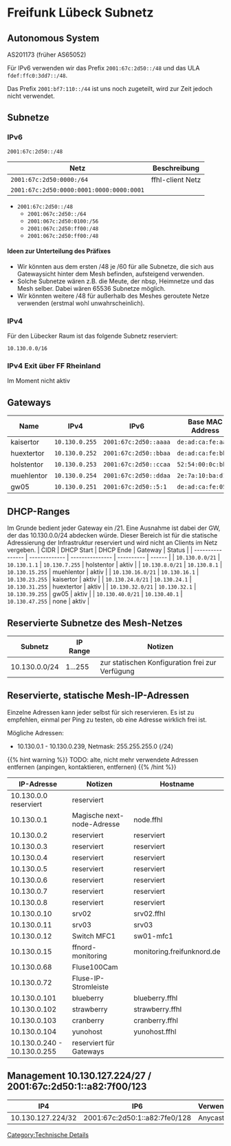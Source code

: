 Freifunk Lübeck Subnetz
=======================

Autonomous System
----------------

AS201173 (früher AS65052)


Für IPv6 verwenden wir das Prefix `2001:67c:2d50::/48` und das ULA
`fdef:ffc0:3dd7::/48`.

Das Prefix `2001:bf7:110::/44` ist uns noch zugeteilt, wird zur Zeit
jedoch nicht verwendet.


Subnetze
--------

### IPv6

`2001:67c:2d50::/48`

| Netz                                     | Beschreibung     |
| ---------------------------------------- | ---------------- |
| `2001:67c:2d50:0000:/64`                 | ffhl-client Netz |
| `2001:67c:2d50:0000:0001:0000:0000:0001` |                  |


- `2001:67c:2d50::/48`
  - `2001:067c:2d50::/64`
  - `2001:067c:2d50:0100:/56`
  - `2001:067c:2d50:ff00:/48`
  - `2001:067c:2d50:ff00:/48`


#### Ideen zur Unterteilung des Präfixes

-   Wir könnten aus dem ersten /48 je /60 für alle Subnetze, die sich
    aus Gatewaysicht hinter dem Mesh befinden, aufsteigend verwenden.
-   Solche Subnetze wären z.B. die Meute, der nbsp, Heimnetze und das
    Mesh selber. Dabei wären 65536 Subnetze möglich.
-   Wir könnten weitere /48 für außerhalb des Meshes geroutete Netze
    verwenden (erstmal wohl unwahrscheinlich).



### IPv4

Für den Lübecker Raum ist das folgende Subnetz reserviert:

`10.130.0.0/16`


### IPv4 Exit über FF Rheinland
Im Moment nicht aktiv



Gateways
--------

| Name       | IPv4           | IPv6                  | Base MAC Address   | Status |
| ---------- | -------------- | --------------------- | ------------------ | ------ |
| kaisertor  | `10.130.0.255` | `2001:67c:2d50::aaaa` | `de:ad:ca:fe:aa:*` | aktiv  |
| huextertor | `10.130.0.252` | `2001:67c:2d50::bbaa` | `de:ad:ca:fe:bb:*` | aktiv  |
| holstentor | `10.130.0.253` | `2001:67c:2d50::ccaa` | `52:54:00:0c:bb:*` | aktiv  |
| muehlentor | `10.130.0.254` | `2001:67c:2d50::ddaa` | `2e:7a:10:ba:d1:*` | aktiv  |
| gw05       | `10.130.0.251` | `2001:67c:2d50::5:1`  | `de:ad:ca:fe:05:*` | aktiv  |


DHCP-Ranges
----------

Im Grunde bedient jeder Gateway ein /21. Eine Ausnahme ist dabei der GW, der das 10.130.0.0/24 abdecken würde. Dieser Bereich ist für die statische Adressierung der Infrastruktur reserviert und wird nicht an Clients im Netz vergeben.
| CIDR             | DHCP Start    | DHCP Ende       | Gateway    | Status |
| ---------------- | ------------- | --------------- | ---------- | ------ |
| `10.130.0.0/21`  | `10.130.1.1`  | `10.130.7.255`  | holstentor | aktiv  |
| `10.130.8.0/21`  | `10.130.8.1`  | `10.130.15.255` | muehlentor | aktiv  |
| `10.130.16.0/21` | `10.130.16.1` | `10.130.23.255` | kaisertor  | aktiv  |
| `10.130.24.0/21` | `10.130.24.1` | `10.130.31.255` | huextertor | aktiv  |
| `10.130.32.0/21` | `10.130.32.1` | `10.130.39.255` | gw05       | aktiv  |
| `10.130.40.0/21` | `10.130.40.1` | `10.130.47.255` | none       | aktiv  |




Reservierte Subnetze des Mesh-Netzes
------------------------------------

| Subnetz       | IP Range | Notizen                                         |
| ------------- | -------- | ----------------------------------------------- |
| 10.130.0.0/24 | 1...255  | zur statischen Konfiguration frei zur Verfügung |


Reservierte, statische Mesh-IP-Adressen
---------------------------------------

Einzelne Adressen kann jeder selbst für sich reservieren. Es ist zu
empfehlen, einmal per Ping zu testen, ob eine Adresse wirklich frei ist.

Mögliche Adressen:
 * 10.130.0.1 - 10.130.0.239, Netmask: 255.255.255.0 (/24)




{{% hint warning %}}
TODO: alte, nicht mehr verwendete Adressen entfernen (anpingen, kontaktieren, entfernen)
{{% /hint %}}


| IP-Adresse                  | Notizen                    | Hostname        |
| --------------------------- | -------------------------- | --------------- |
| 10.130.0.0 reserviert       | reserviert                 |                 |
| 10.130.0.1                  | Magische next-node-Adresse | node.ffhl       |
| 10.130.0.2                  | reserviert                 | reserviert      |
| 10.130.0.3                  | reserviert                 | reserviert      |
| 10.130.0.4                  | reserviert                 | reserviert      |
| 10.130.0.5                  | reserviert                 | reserviert      |
| 10.130.0.6                  | reserviert                 | reserviert      |
| 10.130.0.7                  | reserviert                 | reserviert      |
| 10.130.0.8                  | reserviert                 | reserviert      |
| 10.130.0.10                 | srv02                      | srv02.ffhl      |
| 10.130.0.11                 | srv03                      | srv03           |
| 10.130.0.12                 | Switch MFC1                | sw01-mfc1       |
| 10.130.0.15                 | ffnord-monitoring          | monitoring.freifunknord.de |
| 10.130.0.68                 | Fluse100Cam                |                 |
| 10.130.0.72                 | Fluse-IP-Stromleiste       |                 |
| 10.130.0.101                | blueberry                  | blueberry.ffhl  |
| 10.130.0.102                | strawberry                 | strawberry.ffhl |
| 10.130.0.103                | cranberry                  | cranberry.ffhl  |
| 10.130.0.104                | yunohost                   | yunohost.ffhl   |
| 10.130.0.240 - 10.130.0.255 | reserviert für Gateways    |                 |


Management 10.130.127.224/27 / 2001:67c:2d50:1::a82:7f00/123
------------------------------------------------------------

| IP4               | IP6                           | Verwendung  |
| ----------------- | ----------------------------- | ----------- |
| 10.130.127.224/32 | 2001:67c:2d50:1::a82:7fe0/128 | Anycast DNS |

[Category:Technische Details](Category:Technische_Details "wikilink")
